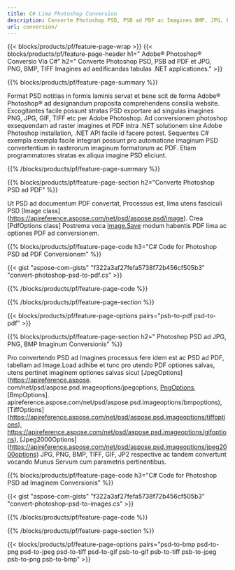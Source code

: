 ```yaml
---
title: C# Lima Photoshop Conversion
description: Converte Photoshop PSD, PSB ad PDF ac Imagines BMP, JPG, PNG, TIFF cum paucis lineis ex C# codice per .NET bibliothecam.
url: conversion/
---
```


{{< blocks/products/pf/feature-page-wrap >}}
{{< blocks/products/pf/feature-page-header h1=" Adobe® Photoshop® Conversio Via C#" h2=" Converte Photoshop PSD, PSB ad PDF et JPG, PNG, BMP, TIFF Imagines ad aedificandas tabulas .NET applicationes." >}}

{{% blocks/products/pf/feature-page-summary %}}

Format PSD notitias in formis laminis servat et bene scit de forma Adobe® Photoshop® ad designandum proposita comprehendens consilia website. Excogitantes facile possunt stratas PSD exportare ad singulas imagines PNG, JPG, GIF, TIFF etc per Adobe Photoshop. Ad conversionem photoshop exsequendam ad raster imagines et PDF intra .NET solutionem sine Adobe Photoshop installation, .NET API facile id facere potest. Sequentes C# exempla exempla facile integrari possunt pro automatione imaginum PSD convertentium in rasterorum imaginum formatorum ac PDF. Etiam programmatores stratas ex aliqua imagine PSD eliciunt.


{{% /blocks/products/pf/feature-page-summary %}}

{{% blocks/products/pf/feature-page-section h2="Converte Photoshop PSD ad PDF" %}}

Ut PSD ad documentum PDF convertat, Processus est, lima utens fasciculi PSD [Image class] (https://apireference.aspose.com/net/psd/aspose.psd/image). Crea [PdfOptions class] Postrema voca [Image.Save](https://apireference.aspose.com/net/psd/aspose.psd.image/save/methods/3) modum habentis PDF lima ac optiones PDF ad conversionem.

{{% blocks/products/pf/feature-page-code h3="C# Code for Photoshop PSD ad PDF Conversionem" %}}

{{< gist "aspose-com-gists" "f322a3af27fefa5738f72b456cf505b3" "convert-photoshop-psd-to-pdf.cs" >}}

{{% /blocks/products/pf/feature-page-code %}}

{{% /blocks/products/pf/feature-page-section %}}

{{< blocks/products/pf/feature-page-options pairs="psb-to-pdf psd-to-pdf" >}}

{{% blocks/products/pf/feature-page-section h2=" Photoshop PSD ad JPG, PNG, BMP Imaginum Conversionis" %}}

Pro convertendo PSD ad Imagines processus fere idem est ac PSD ad PDF, tabellam ad Image.Load adhibe et tunc pro utendo PDF optiones salvas, utens pertinet imaginem optiones salvas sicut [JpegOptions] (https://apireference.aspose. com/net/psd/aspose.psd.imageoptions/jpegoptions, [PngOptions](https://apireference.aspose.com/net/psd/aspose.psd.imageoptions/pngoptions), [BmpOptions]. apireference.aspose.com/net/psd/aspose.psd.imageoptions/bmpoptions), [TiffOptions] (https://apireference.aspose.com/net/psd/aspose.psd.imageoptions/tiffoptions), https://apireference.aspose.com/net/psd/aspose.psd.imageoptions/gifoptions), [Jpeg2000Options] (https://apireference.aspose.com/net/psd/aspose.psd.imageoptions/jpeg2000options) JPG, PNG, BMP, TIFF, GIF, JP2 respective ac tandem convertunt vocando Munus Servum cum parametris pertinentibus.


{{% blocks/products/pf/feature-page-code h3="C# Code for Photoshop PSD ad Imaginem Conversionis" %}}

{{< gist "aspose-com-gists" "f322a3af27fefa5738f72b456cf505b3" "convert-photoshop-psd-to-images.cs" >}}

{{% /blocks/products/pf/feature-page-code %}}

{{% /blocks/products/pf/feature-page-section %}}

{{< blocks/products/pf/feature-page-options pairs="psd-to-bmp psd-to-png psd-to-jpeg psd-to-tiff psd-to-gif psb-to-gif psb-to-tiff psb-to-jpeg psb-to-png psb-to-bmp" >}}
